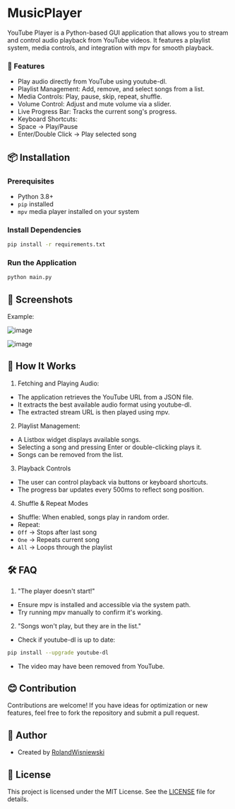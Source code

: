 # MusicPlayer

YouTube Player is a Python-based GUI application that allows you to stream and control audio playback from YouTube videos. It features a playlist system, media controls, and integration with mpv for smooth playback.

### 🌟 Features

* Play audio directly from YouTube using youtube-dl.
* Playlist Management: Add, remove, and select songs from a list.
* Media Controls: Play, pause, skip, repeat, shuffle.
* Volume Control: Adjust and mute volume via a slider.
* Live Progress Bar: Tracks the current song's progress.
* Keyboard Shortcuts:
 * Space → Play/Pause
 * Enter/Double Click → Play selected song

## 📦 Installation

### Prerequisites

* Python 3.8+
* `pip` installed
* `mpv` media player installed on your system

### Install Dependencies

```bash
pip install -r requirements.txt
```

### Run the Application

```bash
python main.py
```

## 🎉 Screenshots

Example:

![image](https://github.com/user-attachments/assets/3b309093-ae32-4e82-9d7f-6c344349901c)

![image](https://github.com/user-attachments/assets/6e5b83f5-51be-4c3f-9beb-ddb4b0f588a1)

## 🧩 How It Works

1. Fetching and Playing Audio:
* The application retrieves the YouTube URL from a JSON file.
* It extracts the best available audio format using youtube-dl.
* The extracted stream URL is then played using mpv.
2. Playlist Management:
* A Listbox widget displays available songs.
* Selecting a song and pressing Enter or double-clicking plays it.
* Songs can be removed from the list.
3. Playback Controls
* The user can control playback via buttons or keyboard shortcuts.
* The progress bar updates every 500ms to reflect song position.
4. Shuffle & Repeat Modes
* Shuffle: When enabled, songs play in random order.
* Repeat:
 * `Off` → Stops after last song
 * `One` → Repeats current song
 * `All` → Loops through the playlist

## 🛠️ FAQ

1. "The player doesn't start!"
* Ensure mpv is installed and accessible via the system path.
* Try running mpv manually to confirm it's working.
2. "Songs won't play, but they are in the list."
* Check if youtube-dl is up to date:
```bash
pip install --upgrade youtube-dl
```
* The video may have been removed from YouTube.

## 😊 Contribution

Contributions are welcome! If you have ideas for optimization or new features, feel free to fork the repository and submit a pull request.

## 👤 Author
* Created by [RolandWisniewski](https://github.com/RolandWisniewski)

## 📜 License
This project is licensed under the MIT License. See the [LICENSE](LICENSE) file for details.
